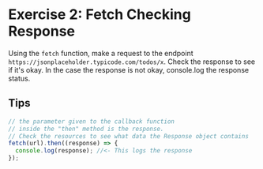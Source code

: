 # Exercise 2: Fetch Checking Response

Using the `fetch` function, make a request to the endpoint `https://jsonplaceholder.typicode.com/todos/x`.
Check the response to see if it's okay. In the case the response is not okay, console.log the response status.

## Tips

```js
// the parameter given to the callback function
// inside the "then" method is the response.
// Check the resources to see what data the Response object contains
fetch(url).then((response) => {
  console.log(response); //<- This logs the response
});
```
